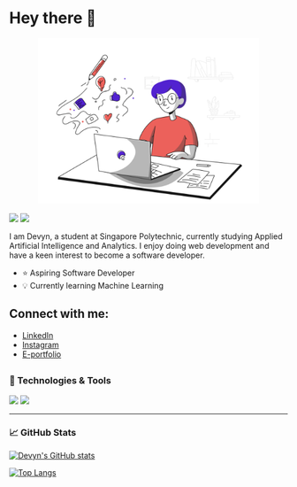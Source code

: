 # Hey there 👋

<!-- [![Banner for Devyn](https://github.com/devynchew/devynchew/blob/main/assets/blogging.svg)]() -->
<!--
**devynchew/devynchew** is a ✨ _special_ ✨ repository because its `README.md` (this file) appears on your GitHub profile.

Here are some ideas to get you started:

- 🔭 I’m currently working on ...
- 🌱 I’m currently learning ...
- 👯 I’m looking to collaborate on ...
- 🤔 I’m looking for help with ...
- 💬 Ask me about ...
- 📫 How to reach me: ...
- 😄 Pronouns: ...
- ⚡ Fun fact: ...
- ## Connect with me:

---
-->
<p align="center">
  <img src="https://github.com/devynchew/devynchew/blob/main/assets/blogging.svg" width='400' />
</p>

<p><a href="https://www.linkedin.com/in/devyn-chew-798653126/"><img src="https://img.shields.io/badge/linkedin-%230077B5.svg?&style=for-the-badge&logo=linkedin&logoColor=white" height=25></a> <a href="https://www.instagram.com/devyn_chew/"><img src="https://img.shields.io/badge/instagram-%23E4405F.svg?&style=for-the-badge&logo=instagram&logoColor=white" height=25></a></p>

I am Devyn, a student at Singapore Polytechnic, currently studying Applied Artificial Intelligence and Analytics. I enjoy doing web development and have a keen interest to become a software developer.

- ⭐ Aspiring Software Developer
- 💡 Currently learning Machine Learning

## Connect with me:

- [LinkedIn](https://www.linkedin.com/in/devyn-chew-798653126/)
- [Instagram](https://www.instagram.com/devyn_chew/)
- [E-portfolio](devynchew.github.io)

## <!-- ![cat GIF](https://github.com/devynchew/devynchew/blob/main/assets/cat.gif?raw=true) -->

### 🔧 Technologies & Tools

![](https://img.shields.io/badge/Code-Python-informational?style=flat&logo=python&logoColor=white&color=2bbc8a)
![](https://img.shields.io/badge/Code-JavaScript-informational?style=flat&logo=javascript&logoColor=white&color=2bbc8a)

---

### &#x1f4c8; GitHub Stats

[![Devyn's GitHub stats](https://github-readme-stats.vercel.app/api?username=devynchew)](https://github.com/devynchew/github-readme-stats)

[![Top Langs](https://github-readme-stats.vercel.app/api/top-langs/?username=devynchew)](https://github.com/devynchew/github-readme-stats)
